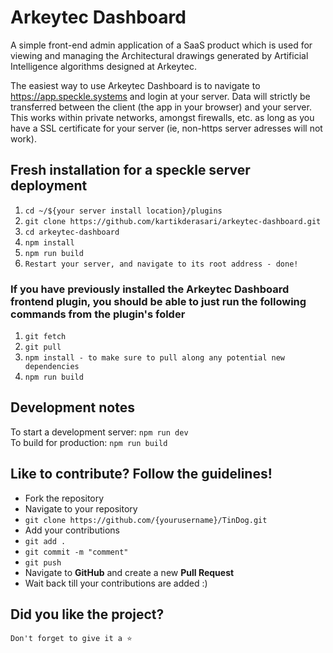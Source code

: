 # Arkeytec Dashboard 
A simple front-end admin application of a SaaS product which is used for viewing and managing the Architectural drawings generated by Artificial Intelligence algorithms designed at Arkeytec.  

The easiest way to use Arkeytec Dashboard is to navigate to https://app.speckle.systems and login at your server.  Data will strictly be transferred between the client (the app in your browser) and your server. <br> This works within private networks, amongst firewalls, etc. as long as you have a SSL certificate for your server (ie, non-https server adresses will not work).

## Fresh installation for a speckle server deployment
1. `cd ~/${your server install location}/plugins`
2. `git clone https://github.com/kartikderasari/arkeytec-dashboard.git`
3. `cd arkeytec-dashboard`
4. `npm install`
5. `npm run build`
6. `Restart your server, and navigate to its root address - done!`

### If you have previously installed the Arkeytec Dashboard frontend plugin, you should be able to just run the following commands from the plugin's folder 

1. `git fetch`
2. `git pull`
3. `npm install - to make sure to pull along any potential new dependencies`
4. `npm run build`

## Development notes
To start a development server: `npm run dev` <br>
To build for production: `npm run build`

## Like to contribute? Follow the guidelines!

- Fork the repository
- Navigate to your repository
- `git clone https://github.com/{yourusername}/TinDog.git`
- Add your contributions
- `git add .`
- `git commit -m "comment"`
- `git push`
- Navigate to **GitHub** and create a new **Pull Request**
- Wait back till your contributions are added :)

## Did you like the project? 

`Don't forget to give it a ⭐`
